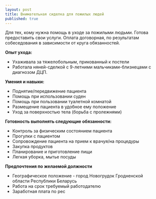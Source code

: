 ```yaml
---
layout: post
title: Внимательная сиделка для пожилых людей
published: true
---
```


Для тех, кому нужна помощь в уходе за пожилыми людьми. Готова предоставить свои услуги. Оплата договорная, по результатам собеседования в зависимости от круга обязанностей.

**Опыт ухода:**
- Ухаживала за тяжелобольным, прикованный к постели 
- Работала няней-сделкой с 9-летними мальчиками-близнецами с диагнозом ДЦП.

**Умения и навыки:**
- Поднятие/передвижение пациента
- Помощь при использовании суден
- Помощь при пользовании туалетной комнатой
- Размещение пациента в удобное ему положение
- Уход за поверхностью тела (борьба с пролежнями)

**Готовность выполнять следующие обязанности:**
- Контроль за физическим состоянием пациента
- Прогулки с пациентом
- Сопровождение пациента на прием к врачуя/на процедуры
- Закупка продуктов
- Планирование и приготовление пищи
- Легкая уборка, мытье посуды

**Предпочтения по желаемой должности**
- Географическое положение - город Новогрудок Гродненской области Республики Беларусь
- Работа на срок требуемый работодателю
- Заработная плата по рес


	 
 